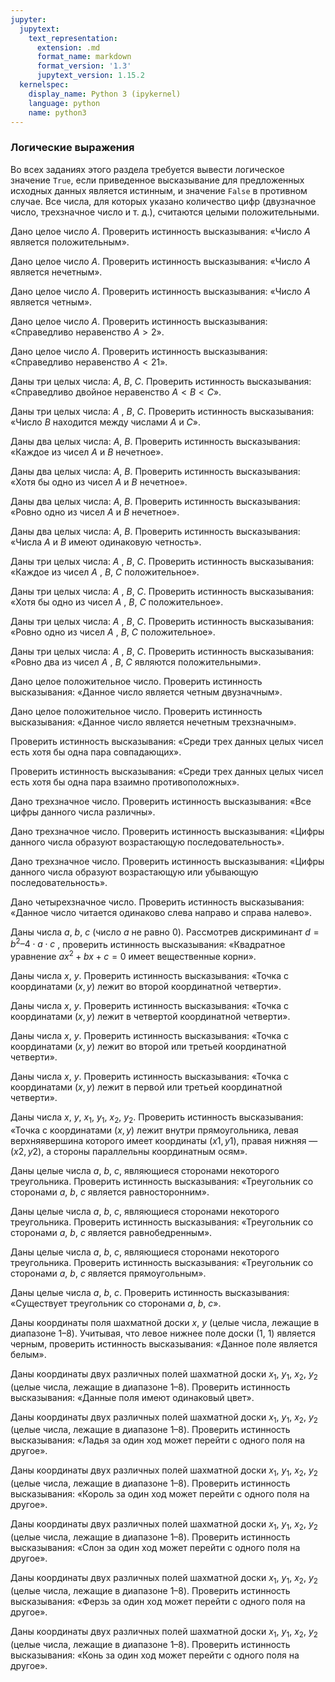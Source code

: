 ```yaml
---
jupyter:
  jupytext:
    text_representation:
      extension: .md
      format_name: markdown
      format_version: '1.3'
      jupytext_version: 1.15.2
  kernelspec:
    display_name: Python 3 (ipykernel)
    language: python
    name: python3
---
```


### Логические выражения


Во всех заданиях этого раздела требуется вывести логическое значение
`True`, если приведенное высказывание для предложенных исходных данных
является истинным, и значение `False` в противном случае.
Все числа, для которых указано количество цифр (двузначное число,
трехзначное число и т. д.), считаются целыми положительными.


Дано целое число $A$.
Проверить истинность высказывания:
«Число $A$ является положительным».


Дано целое число $A$.
Проверить истинность высказывания:
«Число $A$ является нечетным».


Дано целое число $A$.
Проверить истинность высказывания:
«Число $A$ является четным».


Дано целое число $A$.
Проверить истинность высказывания:
«Справедливо неравенство $A > 2$».


Дано целое число $A$.
Проверить истинность высказывания:
«Справедливо неравенство $A < 21$».


Даны три целых числа: $A$, $B$, $C$.
Проверить истинность высказывания:
«Справедливо двойное неравенство $A < B < C$».


Даны три целых числа: $A$ , $B$, $C$.
Проверить истинность высказывания:
«Число $B$ находится между числами $A$ и $C$».


Даны два целых числа: $A$, $B$.
Проверить истинность высказывания:
«Каждое из чисел $A$ и $B$ нечетное».


Даны два целых числа: $A$, $B$.
Проверить истинность высказывания:
«Хотя бы одно из чисел $A$ и $B$ нечетное».


Даны два целых числа: $A$, $B$.
Проверить истинность высказывания:
«Ровно одно из чисел $A$ и $B$ нечетное».


Даны два целых числа: $A$, $B$.
Проверить истинность высказывания:
«Числа $A$ и $B$ имеют одинаковую четность».


Даны три целых числа: $A$ , $B$, $C$.
Проверить истинность высказывания:
«Каждое из чисел $A$ , $B$, $C$ положительное».


Даны три целых числа: $A$ , $B$, $C$.
Проверить истинность высказывания:
«Хотя бы одно из чисел $A$ , $B$, $C$ положительное».


Даны три целых числа: $A$ , $B$, $C$.
Проверить истинность высказывания:
«Ровно одно из чисел $A$ , $B$, $C$ положительное».


Даны три целых числа: $A$ , $B$, $C$.
Проверить истинность высказывания:
«Ровно два из чисел $A$ , $B$, $C$ являются положительными».


Дано целое положительное число.
Проверить истинность высказывания:
«Данное число является четным двузначным».


Дано целое положительное число.
Проверить истинность высказывания:
«Данное число является нечетным трехзначным».


Проверить истинность высказывания:
«Среди трех данных целых чисел есть хотя бы одна пара совпадающих».


Проверить истинность высказывания:
«Среди трех данных целых чисел есть хотя бы одна
пара взаимно противоположных».


Дано трехзначное число.
Проверить истинность высказывания:
«Все цифры данного числа различны».


Дано трехзначное число.
Проверить истинность высказывания:
«Цифры данного числа образуют возрастающую последовательность».


Дано трехзначное число.
Проверить истинность высказывания:
«Цифры данного числа образуют возрастающую или убывающую последовательность».


Дано четырехзначное число.
Проверить истинность высказывания:
«Данное число читается одинаково слева направо и справа налево».


Даны числа $a$, $b$, $c$ (число $a$ не равно $0$).
Рассмотрев дискриминант $d = b^2 – 4 \cdot a \cdot c$ ,
проверить истинность высказывания:
«Квадратное уравнение $ax^2 + bx + c = 0$ имеет вещественные корни».


Даны числа $x$, $y$.
Проверить истинность высказывания:
«Точка с координатами $(x, y)$ лежит во второй координатной четверти».


Даны числа $x$, $y$.
Проверить истинность высказывания:
«Точка с координатами $(x, y)$ лежит в четвертой координатной четверти».


Даны числа $x$, $y$.
Проверить истинность высказывания:
«Точка с координатами $(x, y)$
лежит во второй или третьей координатной четверти».


Даны числа $x$, $y$.
Проверить истинность высказывания:
«Точка с координатами $(x, y)$
лежит в первой или третьей координатной четверти».


Даны числа $x$, $y$, $x_1$, $y_1$, $x_2$, $y_2$.
Проверить истинность высказывания:
«Точка с координатами $(x, y)$ лежит внутри прямоугольника,
левая верхняявершина которого имеет координаты $(x1, y1)$,
правая нижняя — $(x2, y2)$, а стороны параллельны координатным осям».


Даны целые числа $a$, $b$, $c$, являющиеся сторонами некоторого треугольника.
Проверить истинность высказывания:
«Треугольник со сторонами $a$, $b$, $c$ является равносторонним».


Даны целые числа $a$, $b$, $c$, являющиеся сторонами некоторого треугольника.
Проверить истинность высказывания:
«Треугольник со сторонами $a$, $b$, $c$ является равнобедренным».


Даны целые числа $a$, $b$, $c$, являющиеся сторонами некоторого треугольника.
Проверить истинность высказывания:
«Треугольник со сторонами $a$, $b$, $c$ является прямоугольным».


Даны целые числа $a$, $b$, $c$.
Проверить истинность высказывания:
«Существует треугольник со сторонами $a$, $b$, $c$».


Даны координаты поля шахматной доски $x$, $y$
(целые числа, лежащие в диапазоне 1–8).
Учитывая, что левое нижнее поле доски (1, 1) является черным,
проверить истинность высказывания: «Данное поле является белым».


Даны координаты двух различных полей шахматной доски $x_1$, $y_1$, $x_2$, $y_2$
(целые числа, лежащие в диапазоне 1–8).
Проверить истинность высказывания:
«Данные поля имеют одинаковый цвет».


Даны координаты двух различных полей шахматной доски $x_1$, $y_1$, $x_2$, $y_2$
(целые числа, лежащие в диапазоне 1–8).
Проверить истинность высказывания:
«Ладья за один ход может перейти с одного поля на другое».


Даны координаты двух различных полей шахматной доски $x_1$, $y_1$, $x_2$, $y_2$
(целые числа, лежащие в диапазоне 1–8).
Проверить истинность высказывания:
«Король за один ход может перейти с одного поля на другое».


Даны координаты двух различных полей шахматной доски $x_1$, $y_1$, $x_2$, $y_2$
(целые числа, лежащие в диапазоне 1–8).
Проверить истинность высказывания:
«Слон за один ход может перейти с одного поля на другое».


Даны координаты двух различных полей шахматной доски $x_1$, $y_1$, $x_2$, $y_2$
(целые числа, лежащие в диапазоне 1–8).
Проверить истинность высказывания:
«Ферзь за один ход может перейти с одного поля на другое».


Даны координаты двух различных полей шахматной доски $x_1$, $y_1$, $x_2$, $y_2$
(целые числа, лежащие в диапазоне 1–8).
Проверить истинность высказывания:
«Конь за один ход может перейти с одного поля на другое».
